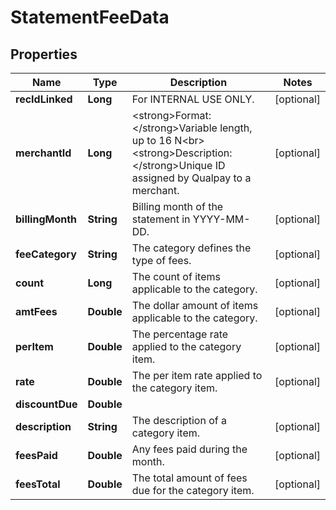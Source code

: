 
# StatementFeeData

## Properties
Name | Type | Description | Notes
------------ | ------------- | ------------- | -------------
**recIdLinked** | **Long** | For INTERNAL USE ONLY. |  [optional]
**merchantId** | **Long** | &lt;strong&gt;Format: &lt;/strong&gt;Variable length, up to 16 N&lt;br&gt;&lt;strong&gt;Description: &lt;/strong&gt;Unique ID assigned by Qualpay to a merchant. |  [optional]
**billingMonth** | **String** | Billing month of the statement in YYYY-MM-DD. |  [optional]
**feeCategory** | **String** | The category defines the type of fees. |  [optional]
**count** | **Long** | The count of items applicable to the category. |  [optional]
**amtFees** | **Double** | The dollar amount of items applicable to the category. |  [optional]
**perItem** | **Double** | The percentage rate applied to the category item. |  [optional]
**rate** | **Double** | The per item rate applied to the category item. |  [optional]
**discountDue** | **Double** |  | 
**description** | **String** | The description of a category item. |  [optional]
**feesPaid** | **Double** | Any fees paid during the month. |  [optional]
**feesTotal** | **Double** | The total amount of fees due for the category item. |  [optional]



